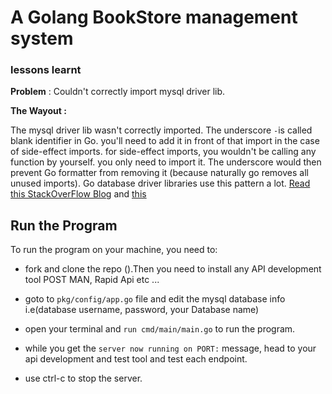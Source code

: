 # A Golang BookStore management system


### lessons learnt
**Problem** : Couldn't correctly import mysql driver lib. 

**The Wayout :**  

The mysql driver lib wasn't correctly imported. The underscore `-`is called blank identifier in Go.
you'll need to add it in front of that import in the case of side-effect imports. for side-effect imports, you wouldn't be calling any function by yourself. you only need to import it. The underscore  would then prevent Go formatter from removing it (because naturally go removes all unused imports). Go database driver libraries use this pattern a lot.
[Read this StackOverFlow Blog](https://stackoverflow.com/questions/21220077/what-does-an-underscore-in-front-of-an-import-statement-mean#:~:text=Underscore%20is%20a%20special%20character,compiler%20will%20simply%20ignore%20it.)
and [this](https://v1.gorm.io/docs/connecting_to_the_database.html#MySQL)


## Run the Program 

To run the program on your machine, you need to:
* fork and clone the repo ().Then you need to install any API development tool POST MAN, Rapid Api etc ...

* goto to `pkg/config/app.go` file and edit the mysql database info i.e(database username, password, your Database name)

* open your terminal and `run cmd/main/main.go` to run the program.
* while you get the `server now running on PORT:` message, head to your api development and test tool and test each endpoint.
* use ctrl-c to stop the server.